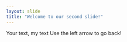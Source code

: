 ```yaml
---
layout: slide
title: "Welcome to our second slide!"
---
```

Your text, my text
Use the left arrow to go back!
